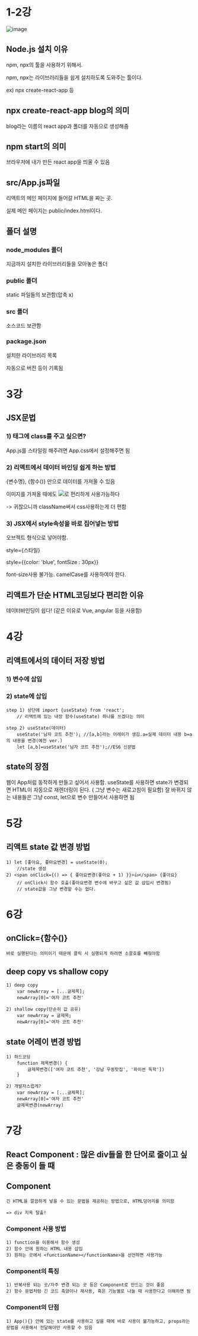 
# 1-2강

![image](https://user-images.githubusercontent.com/68503845/125445872-95f24468-cfa8-418d-b6f1-994a5490233d.png)


## Node.js 설치 이유

npm, npx의 툴을 사용하기 위해서.

npm, npx는 라이브러리들을 쉽게 설치하도록 도와주는 툴이다.  

ex) npx create-react-app 등

## npx create-react-app blog의 의미

blog라는 이름의 react app과 폴더를 자동으로 생성해줌

## npm start의 의미

브라우저에 내가 만든 react app을 띄울 수 있음

## src/App.js파일

리액트의 메인 페이지에 들어갈 HTML을 짜는 곳. 

실제 메인 페이지는 public/index.html이다. 

## 폴더 설명

### node_modules 폴더

지금까지 설치한 라이브러리들을 모아놓은 폴더

### public 폴더

static 파일들의 보관함(압축 x)

### src 폴더

소스코드 보관함

### package.json

설치한 라이브러리 목록

자동으로 버전 등이 기록됨

# 3강

## JSX문법

### 1) 태그에 class를 주고 싶으면?

<div className="클래스명">

App.js를 스타일링 해주려면 App.css에서 설정해주면 됨

### 2) 리액트에서 데이터 바인딩 쉽게 하는 방법

{변수명}, {함수()} 만으로 데이터를 가져올 수 있음

이미지를 가져올 때에도 <img src= {logo}>로 편리하게 사용가능하다

-> 귀찮으니까 className써서 css사용하는게 더 편함

### 3) JSX에서 style속성을 바로 집어넣는 방법

오브젝트 형식으로 넣어야함.

style={스타일}

style={{color: 'blue', fontSize : 30px}}

font-size사용 불가능. camelCase를 사용하여야 한다. 
 
## 리액트가 단순 HTML코딩보다 편리한 이유

데이터바인딩이 쉽다! (같은 이유로 Vue, angular 등을 사용함)

# 4강

## 리액트에서의 데이터 저장 방법 

### 1) 변수에 삽입

### 2) state에 삽입

    step 1) 상단에 import {useState} from 'react';
        // 리액트에 있는 내장 함수(useState) 하나를 쓰겠다는 의미

    step 2) useState(데이터)
        useState('남자 코트 추천'); //[a,b]라는 어레이가 생김.a=실제 데이터 내용 b=a의 내용을 변경(예전 ver.)
        let [a,b]=useState('남자 코트 추천');//ES6 신문법

## state의 장점

웹이 App처럼 동작하게 만들고 싶어서 사용함. 
useState를 사용하면 state가 변경되면 HTML이 자동으로 재렌더링이 된다. ( 그냥 변수는 새로고침이 필요함)
잘 바뀌지 않는 내용들은 그냥 const, let으로 변수 만들어서 사용하면 됨

# 5강

## 리액트 state 값 변경 방법

    1) let [좋아요, 좋아요변경] = useState(0);
        //state 생성
    2) <span onClick={() => { 좋아요변경(좋아요 + 1) }}>👍</span> {좋아요} 
        // onClick시 함수 호출(좋아요변경 변수에 바꾸고 싶은 값 삽입시 변경됨)
        // state값을 그냥 변경할 수는 없다. 


# 6강

## onClick={함수()}

    바로 실행된다는 의미이기 때문에 클릭 시 실행되게 하려면 소괄호를 빼줘야함

## deep copy vs shallow copy

    1) deep copy
        var newArray = [...글제목];
        newArray[0]='여자 코트 추천'

    2) shallow copy(단순히 값 공유)
        var newArray = 글제목;
        newArray[0]='여자 코트 추천'


## state 어레이 변경 방법

    1) 하드코딩
        function 제목변경() {
            글제목변경(['여자 코트 추천', '강남 우동맛집', '파이썬 독학'])
        }
    
    2) 개발자스럽게?
        var newArray = [...글제목];
        newArray[0]='여자 코트 추천'
        글제목변경(newArray)
		
# 7강 
## React Component : 많은 div들을 한 단어로 줄이고 싶은 충동이 들 때

## Component

	긴 HTML을 깔끔하게 넣을 수 있는 문법을 제공하는 방법으로, HTML덩어리를 의미함
	
	=> div 지옥 탈출!

### Component 사용 방법

	1) function을 이용해서 함수 생성
	2) 함수 안에 원하는 HTML 내용 삽입
	3) 원하는 곳에서 <functionName></functionName>을 선언하면 사용가능
	
### Component의 특징
	
	1) 반복사용 되는 곳/자주 변경 되는 곳 등은 Component로 만드는 것이 좋음
	2) 함수 문법처럼 긴 코드 축양이나 재사용, 혹은 기능별로 나눌 때 사용한다고 이해하면 됨

### Component의 단점

	1) App(){} 안에 있는 state를 사용하고 싶을 때에 바로 사용이 불가능하고, props라는 문법을 사용해서 전달해야만 사용할 수 있음
           





